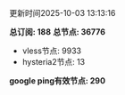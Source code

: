 更新时间2025-10-03 13:13:16

**总订阅: 188**
**总节点: 36776**
- vless节点: 9933
- hysteria2节点: 13

**google ping有效节点: 290**
